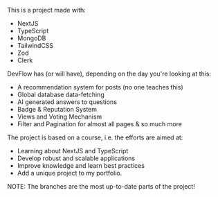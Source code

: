 This is a project made with:

 - NextJS
- TypeScript
- MongoDB
- TailwindCSS
- Zod
- Clerk

DevFlow has (or will have), depending on the day you're looking at this:
- A recommendation system for posts (no one teaches this)
- Global database data-fetching
- AI generated answers to questions
- Badge & Reputation System
- Views and Voting Mechanism
- Filter and Pagination for almost all pages & so much more

The project is based on a course, i.e. the efforts are aimed at:

- Learning about NextJS and TypeScript
- Develop robust and scalable applications
- Improve knowledge and learn best practices
- Add a unique project to my portfolio.

NOTE: The branches are the most up-to-date parts of the project!
